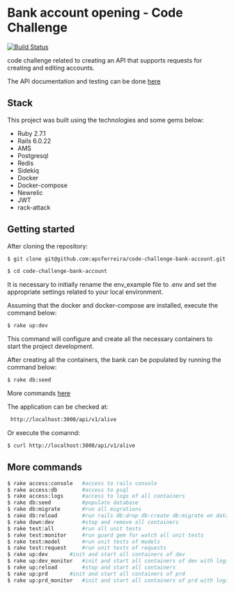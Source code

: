 # Bank account opening - Code Challenge

[![Build Status](https://travis-ci.org/apsferreira/code-challenge-bank-account.svg?branch=master)](https://travis-ci.org/apsferreira/code-challenge-bank-account)

code challenge related to creating an API that supports requests for creating and editing accounts.

The API documentation and testing can be done [here](http://docs.docker.com/compose/compose-file/#build)

## Stack

This project was built using the technologies and some gems below:

- Ruby 2.7.1
- Rails 6.0.22
- AMS
- Postgresql
- Redis
- Sidekiq
- Docker
- Docker-compose
- Newrelic
- JWT
- rack-attack

## Getting started

After cloning the repository:

```bash
$ git clone git@github.com:apsferreira/code-challenge-bank-account.git
```

```bash
$ cd code-challenge-bank-account
```

It is necessary to initially rename the env_example file to .env and set the appropriate settings related to your local environment.

Assuming that the docker and docker-compose are installed, execute the command below:

```bash
$ rake up:dev
```

This command will configure and create all the necessary containers to start the project development.

After creating all the containers, the bank can be populated by running the command below:

```bash
$ rake db:seed
```

More commands [here](#-more-commands) 

The application can be checked at:

```bash
 http://localhost:3000/api/v1/alive
```

Or  execute the comannd:

```bash
$ curl http://localhost:3000/api/v1/alive
```

## More commands

```bash
$ rake access:console   #access to rails console 
$ rake access:db        #access to psql 
$ rake access:logs      #access to logs of all containers
$ rake db:seed          #populate database
$ rake db:migrate       #run all migrations
$ rake db:reload        #run rails db:drop db:create db:migrate on database
$ rake down:dev     	#stop and remove all containers 
$ rake test:all     	#run all unit tests 
$ rake test:monitor     #run guard gem for watch all unit tests 
$ rake test:model   	#run unit tests of models
$ rake test:request     #run unit tests of requests 
$ rake up:dev 		#init and start all containers of dev
$ rake up:dev_monitor   #init and start all containers of dev with logs
$ rake up:reload    	#stop and start all containers
$ rake up:prd   	#init and start all containers of prd 
$ rake up:prd_monitor   #init and start all containers of prd with logs
```
